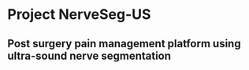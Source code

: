 <h1>Project NerveSeg-US</h1>
<h2>Post surgery pain management platform using ultra-sound nerve segmentation</h2>

